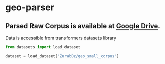 # geo-parser


## Parsed Raw Corpus is available at [Google Drive](https://drive.google.com/drive/folders/1JF2mLOvIOPJE9259H_rb097eYPS9dMs4?usp=share_link).

Data is accessible from transformers datasets library

```python
from datasets import load_dataset

dataset = load_dataset("ZurabDz/geo_small_corpus")
```